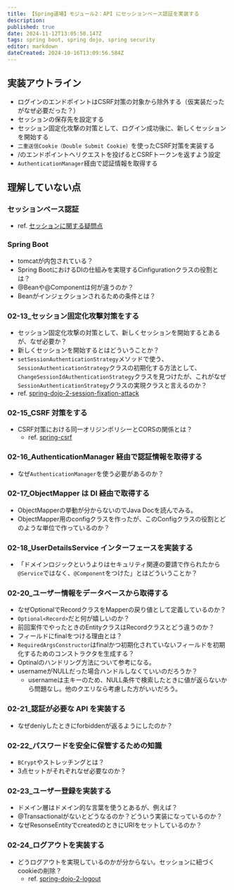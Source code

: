 ```yaml
---
title: 【Spring道場】モジュール2：API にセッションベース認証を実装する
description: 
published: true
date: 2024-11-12T13:05:50.147Z
tags: spring boot, spring dojo, spring security
editor: markdown
dateCreated: 2024-10-16T13:09:56.584Z
---
```


## 実装アウトライン
- ログインのエンドポイントはCSRF対策の対象から除外する（仮実装だったがなぜ必要だった？）
- セッションの保存先を設定する
- セッション固定化攻撃の対策として、ログイン成功後に、新しくセッションを開始する
- `二重送信Cookie（Double Submit Cookie）`を使ったCSRF対策を実装する
- /のエンドポイントへリクエストを投げるとCSRFトークンを返すよう設定
- `AuthenticationManager`経由で認証情報を取得する

## 理解していない点
### セッションベース認証
- ref. [セッションに関する疑問点](/spring-dojo-2-session)

### Spring Boot
- tomcatが内包されている？
- Spring BootにおけるDIの仕組みを実現するCinfigurationクラスの役割とは？
- @Beanや@Componentは何が違うのか？
- Beanがインジェクションされるための条件とは？

### 02-13_セッション固定化攻撃対策をする
- セッション固定化攻撃の対策として、新しくセッションを開始するとあるが、なぜ必要か？
- 新しくセッションを開始するとはどういうことか？
- `setSessionAuthenticationStrategy`メソッドで使う、`SessionAuthenticationStrategy`クラスの初期化する方法として、`ChangeSessionIdAuthenticationStrategy`クラスを見つけたが、これがなぜ`SessionAuthenticationStrategy`クラスの実現クラスと言えるのか？
- ref. [spring-dojo-2-session-fixation-attack](/spring-dojo-2-session-fixation-attack)

### 02-15_CSRF 対策をする
- CSRF対策における同一オリジンポリシーとCORSの関係とは？
	- ref. [spring-csrf](/spring-csrf)

### 02-16_AuthenticationManager 経由で認証情報を取得する
- なぜ`AuthenticationManager`を使う必要があるのか？

### 02-17_ObjectMapper は DI 経由で取得する
- ObjectMapperの挙動が分からないのでJava Docを読んでみる。
- ObjectMapper用のconfigクラスを作ったが、このConfigクラスの役割とどのような単位で作っているのか？

### 02-18_UserDetailsService インターフェースを実装する
- 「ドメインロジックというよりはセキュリティ関連の要請で作られたから`@Service`ではなく、`@Component`をつけた」とはどういうことか？

### 02-20_ユーザー情報をデータベースから取得する
- なぜOptionalでRecordクラスをMapperの戻り値として定義しているのか？
- `Optional<Record>`だと何が嬉しいのか？
- 前回案件でやったときのEntityクラスはRecordクラスとどう違うのか？
- フィールドにfinalをつける理由とは？
- `RequiredArgsConstructor`はfinalかつ初期化されていないフィールドを初期化するためのコンストラクタを生成する？
- Optinalのハンドリング方法について参考になる。
- usernameがNULLだった場合ハンドルしなくていいのだろうか？
	- usernameは主キーのため、NULL条件で検索したときに値が返らないから問題なし。他のクエリなら考慮した方がいいだろう。

### 02-21_認証が必要な API を実装する
- なぜdeniyしたときにforbiddenが返るようにしたのか？

### 02-22_パスワードを安全に保管するための知識
- `BCrypt`やストレッチングとは？
- 3点セットがそれぞれなぜ必要なのか？

### 02-23_ユーザー登録を実装する
- ドメイン層はドメイン的な言葉を使うとあるが、例えば？
- @Transactionalがないとどうなるのか？どういう実装になっているのか？
- なぜResonseEntityでcreatedのときにURIをセットしているのか？

### 02-24_ログアウトを実装する
- どうログアウトを実現しているのかが分からない。セッションに紐づくcookieの削除？
	- ref. [spring-dojo-2-logout](/spring-dojo-2-logout)

  





